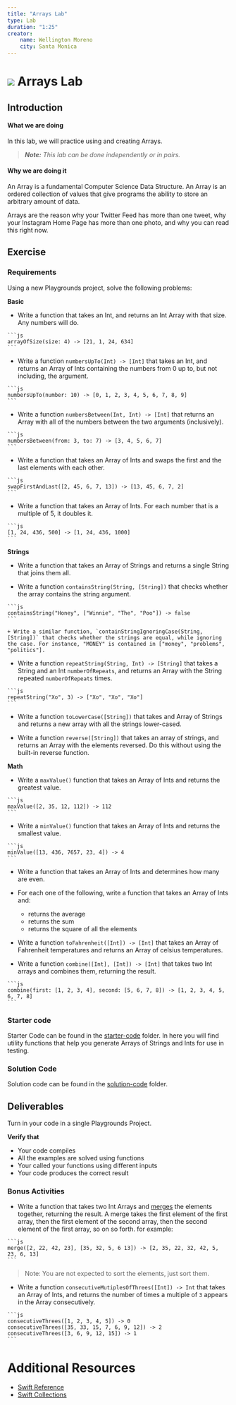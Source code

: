 ```yaml
---
title: "Arrays Lab"
type: Lab
duration: "1:25"
creator:
    name: Wellington Moreno
    city: Santa Monica
---
```


# ![](https://ga-dash.s3.amazonaws.com/production/assets/logo-9f88ae6c9c3871690e33280fcf557f33.png) Arrays Lab

## Introduction

#### What we are doing

In this lab, we will practice using and creating Arrays.

> ***Note:*** _This lab can be done independently or in pairs._


#### Why we are doing it

An Array is a fundamental Computer Science Data Structure. An Array is an ordered collection of values that give programs the ability to store an arbitrary amount of data.

Arrays are the reason why your Twitter Feed has more than one tweet, why your Instagram Home Page has more than one photo, and why you can read this right now.

## Exercise

### Requirements

Using a new Playgrounds project, solve the following problems:

**Basic**

+ Write a function that takes an Int, and returns an Int Array with that size. Any numbers will do.
>
    ```js
    arrayOfSize(size: 4) -> [21, 1, 24, 634]
    ```

+ Write a function `numbersUpTo(Int) -> [Int]` that takes an Int, and returns an Array of Ints containing the numbers from 0 up to, but not including, the argument.
>
    ```js
    numbersUpTo(number: 10) -> [0, 1, 2, 3, 4, 5, 6, 7, 8, 9]
    ```

+ Write a function `numbersBetween(Int, Int) -> [Int]` that returns an Array with all of the numbers between the two arguments (inclusively).
>
    ```js
    numbersBetween(from: 3, to: 7) -> [3, 4, 5, 6, 7]
    ```

+ Write a function that takes an Array of Ints and swaps the first and the last elements with each other.
>
    ```js
    swapFirstAndLast([2, 45, 6, 7, 13]) -> [13, 45, 6, 7, 2]
    ```

+ Write a function that takes an Array of Ints. For each number that is a multiple of 5, it doubles it.
>
    ```js
    [1, 24, 436, 500] -> [1, 24, 436, 1000]
    ```

**Strings**

+ Write a function that takes an Array of Strings and returns a single String that joins them all.

+ Write a function `containsString(String, [String])` that checks whether the array contains the string argument.
>
    ```js
    containsString("Honey", ["Winnie", "The", "Poo"]) -> false
    ```
    
    + Write a similar function, `containStringIgnoringCase(String, [String])` that checks whether the strings are equal, while ignoring the case. For instance, "MONEY" is contained in ["money", "problems", "politics"].


+ Write a function `repeatString(String, Int) -> [String]` that takes a String and an Int `numberOfRepeats`, and returns an Array with the String repeated `numberOfRepeats` times.
>
    ```js
    repeatString("Xo", 3) -> ["Xo", "Xo", "Xo"]
    ```

+ Write a function `toLowerCase([String])` that takes and Array of Strings and returns a new array with all the strings lower-cased.

+ Write a function `reverse([String])` that takes an array of strings, and returns an Array with the elements reversed. Do this without using the built-in reverse function.

**Math**

+ Write a `maxValue()` function that takes an Array of Ints and returns the greatest value.
>
    ```js
    maxValue([2, 35, 12, 112]) -> 112
    ```

+ Write a `minValue()` function that takes an Array of Ints and returns the smallest value.
>
    ```js
    minValue([13, 436, 7657, 23, 4]) -> 4
    ```

+ Write a function that takes an Array of Ints and determines how many are even.

+ For each one of the following, write a function that takes an Array of Ints and:
    + returns the average
    + returns the sum
    + returns the square of all the elements

+ Write a function `toFahrenheit([Int]) -> [Int]` that takes an Array of Fahrenheit temperatures and returns an Array of celsius temperatures.

+ Write a function `combine([Int], [Int]) -> [Int]` that takes two Int arrays and combines them, returning the result.
>
    ```js
    combine(first: [1, 2, 3, 4], second: [5, 6, 7, 8]) -> [1, 2, 3, 4, 5, 6, 7, 8]
    ```

### Starter code

Starter Code can be found in the [starter-code](starter-code) folder.
In here you will find utility functions that help you generate Arrays of Strings and Ints for use in testing.


### Solution Code
Solution code can be found in the [solution-code](solution-code) folder.

## Deliverables

Turn in your code in a single Playgrounds Project.

**Verify that**

+ Your code compiles
+ All the examples are solved using functions
+ Your called your functions using different inputs
+ Your code produces the correct result


### Bonus Activities

+ Write a function that takes two Int Arrays and [merges](https://lh5.googleusercontent.com/APLe8RZNQSxx1fGInNMhg1hF5Yl5q0rKEDSDNSB7FLmt5VMwkxd-qOtQhJRih4dz73Q-11SdfXO3tWLh_zTU6y_HubGy1Nd4ILGDTVZaOjHdLRj9MQBm9w4kypOUsxzShAhrW3c) the elements together, returning the result. A merge takes the first element of the first array, then the first element of the second array, then the second element of the first array, so on so forth.
for example:
>
    ```js
    merge([2, 22, 42, 23], [35, 32, 5, 6 13]) -> [2, 35, 22, 32, 42, 5, 23, 6, 13]
    ```
> Note: You are not expected to sort the elements, just sort them.

+ Write a function `consecutiveMutiplesOfThrees([Int]) -> Int` that takes an Array of Ints, and returns the number of times a multiple of `3` appears in the Array consecutively.
>
    ```js
    consecutiveThrees([1, 2, 3, 4, 5]) -> 0
    consecutiveThrees([35, 33, 15, 7, 6, 9, 12]) -> 2
    consecutiveThrees([3, 6, 9, 12, 15]) -> 1
    ```

# Additional Resources

+ [Swift Reference](https://developer.apple.com/library/ios/documentation/Swift/Conceptual/Swift_Programming_Language/GuidedTour.html#//apple_ref/doc/uid/TP40014097-CH2-ID1)
+ [Swift Collections](https://developer.apple.com/library/ios/documentation/Swift/Conceptual/Swift_Programming_Language/CollectionTypes.html)

